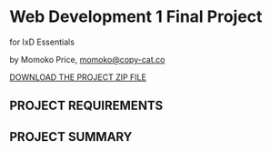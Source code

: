 # Web Development 1 Final Project 
for IxD Essentials

by Momoko Price, momoko@copy-cat.co  

[DOWNLOAD THE PROJECT ZIP FILE](http:#)

## PROJECT REQUIREMENTS 


## PROJECT SUMMARY





